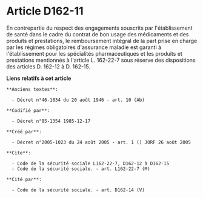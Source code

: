 # Article D162-11

En contrepartie du respect des engagements souscrits par l'établissement de santé dans le cadre du contrat de bon usage des
médicaments et des produits et prestations, le remboursement intégral de la part prise en charge par les régimes obligatoires
d'assurance maladie est garanti à l'établissement pour les spécialités pharmaceutiques et les produits et prestations
mentionnés à l'article L. 162-22-7 sous réserve des dispositions des articles D. 162-12 à D. 162-15.

**Liens relatifs à cet article**

	**Anciens textes**:

	  - Décret n°46-1834 du 20 août 1946 - art. 10 (Ab)

	**Codifié par**:

	  - Décret n°85-1354 1985-12-17

	**Créé par**:

	  - Décret n°2005-1023 du 24 août 2005 - art. 1 () JORF 26 août 2005

	**Cite**:

	  - Code de la sécurité sociale L162-22-7, D162-12 à D162-15
	  - Code de la sécurité sociale. - art. L162-22-7 (M)

	**Cité par**:

	  - Code de la sécurité sociale. - art. D162-14 (V)
